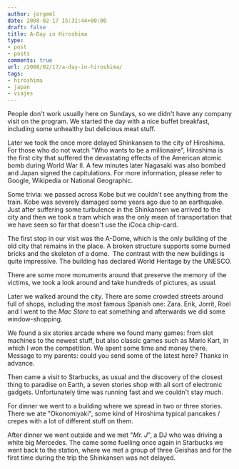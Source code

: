 ```yaml
---
author: jorgeml
date: 2008-02-17 15:31:44+00:00
draft: false
title: A-Day in Hiroshima
type: 
- post
- posts
comments: true
url: /2008/02/17/a-day-in-hiroshima/
tags:
- hiroshima
- japan
- viajes
---
```


People don't work usually here on Sundays, so we didn't have any company visit on the program. We started the day with a nice buffet breakfast, including some unhealthy but delicious meat stuff.

Later we took the once more delayed Shinkansen to the city of Hiroshima. For those who do not watch "Who wants to be a millionaire", Hiroshima is the first city that suffered the devastating effects of the American atomic bomb during World War II. A few minutes later Nagasaki was also bombed and Japan signed the capitulations. For more information, please refer to Google, Wikipedia or National Geographic.

Some trivia: we passed across Kobe but we couldn't see anything from the train. Kobe was severely damaged some years ago due to an earthquake. Just after suffering some turbulence in the Shinkansen we arrived to the city and then we took a tram which was the only mean of transportation that we have seen so far that doesn't use the iCoca chip-card.

The first stop in our visit was the A-Dome, which is the only building of the old city that remains in the place. A broken structure supports some burned bricks and the skeleton of a dome.  The contrast with the new buildings is quite impressive. The building has declared World Heritage by the UNESCO.

There are some more monuments around that preserve the memory of the victims, we took a look around and take hundreds of pictures, as usual.

Later we walked around the city. There are some crowded streets around full of shops, including the most famous Spanish one: Zara. Erik, Jorrit, Roel and I went to the _Mac Store_ to eat something and afterwards we did some window-shopping.

We found a six stories arcade where we found many games: from slot machines to the newest stuff, but also classic games such as Mario Kart, in which I won the competition. We spent some time and money there. Message to my parents: could you send some of the latest here? Thanks in advance.

Then came a visit to Starbucks, as usual and the discovery of the closest thing to paradise on Earth, a seven stories shop with all sort of electronic gadgets. Unfortunately time was running fast and we couldn't stay much.

For dinner we went to a building where we spread in two or three stories. There  we ate "Okonomiyaki", some kind of Hiroshima typical pancakes / crepes with a lot of different stuff on them.

After dinner we went outside and we met "_Mr. J_", a DJ who was driving a white big Mercedes. The came some fuelling once again in Starbucks we went back to the station, where we met a group of three Geishas and for the first time during the trip the Shinkansen was not delayed.
